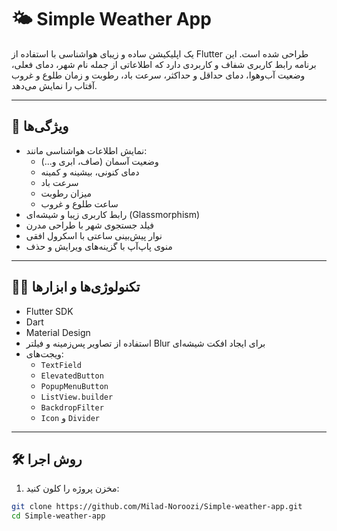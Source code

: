 # 🌤️ Simple Weather App

یک اپلیکیشن ساده و زیبای هواشناسی با استفاده از Flutter طراحی شده است. این برنامه رابط کاربری شفاف و کاربردی دارد که اطلاعاتی از جمله نام شهر، دمای فعلی، وضعیت آب‌وهوا، دمای حداقل و حداکثر، سرعت باد، رطوبت و زمان طلوع و غروب آفتاب را نمایش می‌دهد.

---

## 📱 ویژگی‌ها

- نمایش اطلاعات هواشناسی مانند:
  - وضعیت آسمان (صاف، ابری و...)
  - دمای کنونی، بیشینه و کمینه
  - سرعت باد
  - میزان رطوبت
  - ساعت طلوع و غروب
- رابط کاربری زیبا و شیشه‌ای (Glassmorphism)
- فیلد جستجوی شهر با طراحی مدرن
- نوار پیش‌بینی ساعتی با اسکرول افقی
- منوی پاپ‌آپ با گزینه‌های ویرایش و حذف

---

## 🧑‍💻 تکنولوژی‌ها و ابزارها

- Flutter SDK
- Dart
- Material Design
- استفاده از تصاویر پس‌زمینه و فیلتر Blur برای ایجاد افکت شیشه‌ای
- ویجت‌های:
  - `TextField`
  - `ElevatedButton`
  - `PopupMenuButton`
  - `ListView.builder`
  - `BackdropFilter`
  - `Icon` و `Divider`

---

## 🛠️ روش اجرا

1. مخزن پروژه را کلون کنید:

```bash
git clone https://github.com/Milad-Noroozi/Simple-weather-app.git
cd Simple-weather-app

